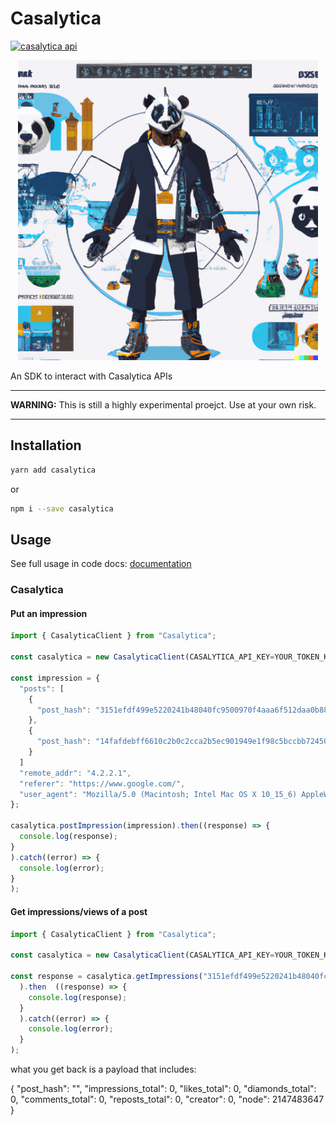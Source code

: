 # Casalytica

[![casalytica api](https://img.shields.io/badge/casalytica-api-blueviolet)](https://www.casalytica.com/api/docs/)

<p align="center">
<img src="https://raw.githubusercontent.com/melzubeir/casalytica/master/app/static/images/casalytica.png" width="480" height="480" >
</p>

An SDK to interact with Casalytica APIs

---

**WARNING:** This is still a highly experimental proejct. Use at your own risk.

---

## Installation

```sh
yarn add casalytica
```

or

```sh
npm i --save casalytica
```

## Usage

See full usage in code docs: [documentation](https://github.com/melzubeir/casalytica#readme)

### Casalytica


#### Put an impression

```js
import { CasalyticaClient } from "Casalytica";

const casalytica = new CasalyticaClient(CASALYTICA_API_KEY=YOUR_TOKEN_KEY_STRING);

const impression = {
  "posts": [
    {
      "post_hash": "3151efdf499e5220241b48040fc9500970f4aaa6f512daa0b88be7b3f200c339",
    },
    {
      "post_hash": "14fafdebff6610c2b0c2cca2b5ec901949e1f98c5bccbb72450b01cfd3c35228",
    }
  ]
  "remote_addr": "4.2.2.1",
  "referer": "https://www.google.com/",
  "user_agent": "Mozilla/5.0 (Macintosh; Intel Mac OS X 10_15_6) AppleWebKit/537.36 (KHTML, like Gecko) Chrome/85.0.4183.102 Safari/537.36"
};

casalytica.postImpression(impression).then((response) => {
  console.log(response);
}
).catch((error) => {
  console.log(error);
}
);
```

#### Get impressions/views of a post

```js
import { CasalyticaClient } from "Casalytica";

const casalytica = new CasalyticaClient(CASALYTICA_API_KEY=YOUR_TOKEN_KEY_STRING);

const response = casalytica.getImpressions("3151efdf499e5220241b48040fc9500970f4aaa6f512daa0b88be7b3f200c339"
  ).then  ((response) => {
    console.log(response);
  }
  ).catch((error) => {
    console.log(error);
  }
);

```

what you get back is a payload that includes:

{
  "post_hash": "",
  "impressions_total": 0,
  "likes_total": 0,
  "diamonds_total": 0,
  "comments_total": 0,
  "reposts_total": 0,
  "creator": 0,
  "node": 2147483647
}
